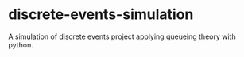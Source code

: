 # discrete-events-simulation
A simulation of discrete events project applying queueing theory with python. 
